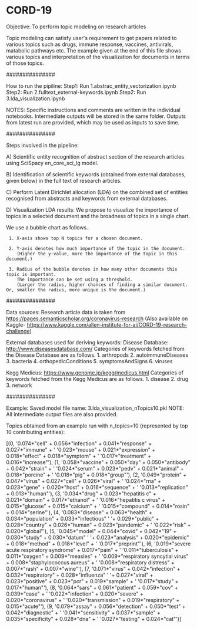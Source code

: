 # CORD-19

Objective: To perform topic modeling on research articles

Topic modeling can satisfy user's requirement to get papers related to various topics such as
drugs, immune response, vaccines, antivirals, matabolic pathways etc.
The example given at the end of this file shows various topics and interpretation of the visualization
for documents in terms of those topics.

###############

How to run the pipiline:
Step1: Run 1.abstrac_entity_vectorization.ipynb
Step2: Run 2.fulltext_external-keywords.ipynb
Step2: Run 3.lda_visualization.ipynb

NOTES:
Specific instructions and comments are written in the individual notebooks.
Intermediate outputs will be stored in the same folder. Outputs from latest run are provided, which may be used as inputs to save time.

###############

Steps involved in the pipeline:

A) Scientific entity recognition of abstract section of the research articles using SciSpacy en_core_sci_lg model.

B) Identification of scientific keywords (obtained from external databases, given below) in the full text of research articles.

C) Perform Latent Dirichlet allocation (LDA) on the combined set of entities recognised from abstracts and keywords from external databases.

D) Visualization LDA results:
   We propose to visualize the importance of topics in a selected document and the broadness of topics in a single chart.

   We use a bubble chart as follows.

     1. X-axis shows top N topics for a chosen document.

     2. Y-axis denotes how much importance of the topic in the document.
        (Higher the y-value, more the importance of the topic in this document.)

     3. Radius of the bubble denotes in how many other documents this topic is important.
        The importance can be set using a threshold.
        (Larger the radius, higher chances of finding a similar document. Or, smaller the radius, more unique is the document.)

###############

Data sources:
Research article data is taken from https://pages.semanticscholar.org/coronavirus-research
(Also available on Kaggle- https://www.kaggle.com/allen-institute-for-ai/CORD-19-research-challenge)

External databases used for deriving keywords:
Disease Database: http://www.diseasesdatabase.com/
	Categories of keywords fetched from the Disease Database are as follows.
	1. arthropods
	2. autoimmuneDiseases
	3. bacteria
	4. orthopedicConditions
	5. symptomsAndSigns
	6. viruses

Kegg Medicus: https://www.genome.jp/kegg/medicus.html
	Categories of keywords fetched from the Kegg Medicus are as follows.
	1. disease
	2. drug
	3. network

###############

Example:
Saved model file name: 3.lda_visualization_nTopics10.pkl
NOTE: All intermediate output files are also provided.

Topics obtained from an example run with n_topics=10 (represented by top 10 contributing entities):

[(0,
  '0.074*"cell" + 0.056*"infection" + 0.041*"response" + 0.027*"immune" + '
  '0.023*"mouse" + 0.021*"expression" + 0.018*"effect" + 0.018*"symptom" + '
  '0.017*"treatment" + 0.016*"increase"'),
 (1,
  '0.058*"vaccine" + 0.050*"day" + 0.050*"antibody" + 0.042*"strain" + '
  '0.024*"serum" + 0.023*"pedv" + 0.021*"animal" + 0.018*"porcine" + '
  '0.018*"pig" + 0.018*"group"'),
 (2,
  '0.049*"protein" + 0.047*"virus" + 0.027*"cell" + 0.026*"viral" + '
  '0.024*"rna" + 0.023*"gene" + 0.020*"host" + 0.016*"sequence" + '
  '0.013*"replication" + 0.013*"human"'),
 (3,
  '0.034*"drug" + 0.023*"hepatitis c" + 0.021*"domain" + 0.017*"ethanol" + '
  '0.016*"hepatitis c virus" + 0.015*"glucose" + 0.015*"calcium" + '
  '0.015*"compound" + 0.014*"rosin" + 0.014*"serine"'),
 (4,
  '0.083*"disease" + 0.063*"health" + 0.034*"population" + 0.033*"infectious" '
  '+ 0.029*"public" + 0.028*"country" + 0.026*"human" + 0.023*"pandemic" + '
  '0.022*"risk" + 0.020*"global"'),
 (5,
  '0.045*"model" + 0.044*"covid" + 0.042*"19" + 0.030*"study" + 0.030*"datum" '
  '+ 0.023*"analysis" + 0.020*"epidemic" + 0.018*"method" + 0.018*"level" + '
  '0.017*"preprint"'),
 (6,
  '0.019*"severe acute respiratory syndrome" + 0.017*"pain" + '
  '0.011*"tuberculosis" + 0.011*"oxygen" + 0.009*"measles" + '
  '0.009*"respiratory syncytial virus" + 0.008*"staphylococcus aureus" + '
  '0.008*"respiratory distress" + 0.007*"rash" + 0.007*"wine"'),
 (7,
  '0.071*"virus" + 0.042*"infection" + 0.032*"respiratory" + 0.028*"influenza" '
  '+ 0.027*"viral" + 0.023*"positive" + 0.023*"pcr" + 0.019*"sample" + '
  '0.017*"study" + 0.017*"human"'),
 (8,
  '0.064*"sars" + 0.061*"patient" + 0.059*"cov" + 0.039*"case" + '
  '0.022*"infection" + 0.020*"severe" + 0.020*"coronavirus" + '
  '0.020*"transmission" + 0.019*"respiratory" + 0.015*"acute"'),
 (9,
  '0.079*"assay" + 0.056*"detection" + 0.050*"test" + 0.042*"diagnostic" + '
  '0.041*"sensitivity" + 0.037*"sample" + 0.035*"specificity" + 0.028*"dna" + '
  '0.027*"testing" + 0.024*"cat"')]